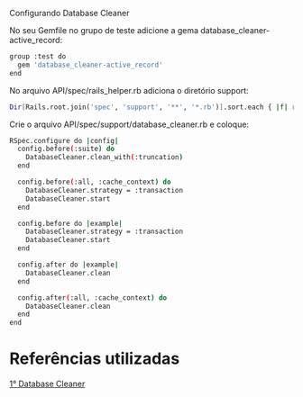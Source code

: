 Configurando Database Cleaner    

No seu Gemfile no grupo de teste adicione a gema database_cleaner-active_record:
```sh
group :test do
  gem 'database_cleaner-active_record'
end
```

No arquivo API/spec/rails_helper.rb adiciona o diretório support:
```sh
Dir[Rails.root.join('spec', 'support', '**', '*.rb')].sort.each { |f| require f }
```

Crie o arquivo API/spec/support/database_cleaner.rb e coloque:
```sh
RSpec.configure do |config|
  config.before(:suite) do
    DatabaseCleaner.clean_with(:truncation)
  end

  config.before(:all, :cache_context) do
    DatabaseCleaner.strategy = :transaction
    DatabaseCleaner.start
  end

  config.before do |example|
    DatabaseCleaner.strategy = :transaction
    DatabaseCleaner.start
  end

  config.after do |example|
    DatabaseCleaner.clean
  end

  config.after(:all, :cache_context) do
    DatabaseCleaner.clean
  end
end
```

# Referências utilizadas
[1° Database Cleaner](https://github.com/DatabaseCleaner/database_cleaner)  